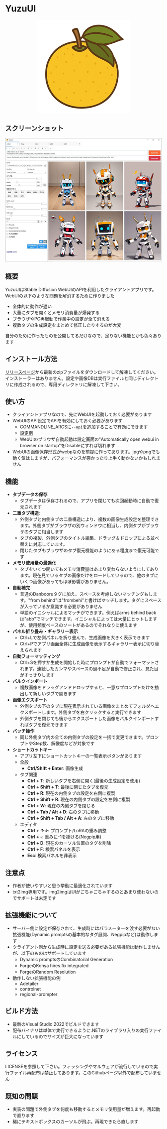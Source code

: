 # YuzuUI

<div align="center">
    <img src="yuzu.png" alt="Logo" width="300"/>
</div>

## スクリーンショット

<div align="left">
    <img src="assets/jp_screenshot1.jpg" alt="Logo"/>
</div>


## 概要

YuzuUIはStable Diffusion WebUIのAPIを利用したクライアントアプリです。WebUIの以下のような問題を解消するために作りました

- 全体的に動作が遅い
- 大量にタブを開くとメモリ消費量が爆発する
- ブラウザやPC再起動で作業中の設定が全て消える
- 複数タブの生成設定をまとめて修正したりするのが大変

自分のために作ったものを公開してるだけなので、足りない機能とかも色々あります

## インストール方法
[リリースページ](https://github.com/crstp/sd-yuzu-ui/releases)から最新のzipファイルをダウンロードして解凍してください。
インストーラーはありません。設定や画像DBは実行ファイルと同じディレクトリに作成されるので、専用ディレクトリに解凍して下さい。

## 使い方
- クライアントアプリなので、先にWebUIを起動しておく必要があります
- WebUIのAPI設定でAPIを有効にしておく必要があります
    - COMMANDLINE_ARGSに`--api`を追加することで有効にできます
    - [設定例](https://gist.github.com/crstp/2976412d94ce19145da4b8cbba11d250#file-webui-user-bat-L6)
    - WebUIのブラウザ自動起動は設定画面の"Automatically open webui in browser on startup"をDisableにすれば切れます
- WebUIの画像保存形式がwebpなのを前提に作ってあります。jpgやpngでも動く気はしますが、パフォーマンスが悪かったり上手く動かないかもしれません

## 機能

-   **タブデータの保存**
    -   タブデータは保存されるので、アプリを閉じても次回起動時に自動で復元されます
-   **二重タブ構造**:
    -   外側タブと内側タブの二重構造により、複数の画像生成設定を整理できます。外側タブがブラウザの別ウィンドウに相当し、内側タブがブラウザのタブに相当します
    -   タブの複製、外側タブのタイトル編集、ドラッグ＆ドロップによる並べ替えに対応しています。
    -   閉じたタブもブラウザのタブ復元機能のようにある程度まで復元可能です
-   **メモリ使用量の最適化** 
    -   タブをいくつ開いてもメモリ消費量はあまり変わらないようにしてあります。現在見ているタブの画像だけをロードしているので、他のタブにいくつ画像があってもほぼ影響がありません。
-   **自動補完**
    -   普通のDanbooruタグに加え、スペースを考慮しないマッチングもします。"from behind"は"frombehi"と書けばマッチします。タグにスペースが入っているか意識する必要がありません
    -   単語のイニシャルによるマッチができます。例えばarms behind backは"abb"でマッチできます。イニシャルによっては大量にヒットしますが、使用頻度ベースのソートがあるのでそれなりに使えます
-   **パネル折り畳み・ギャラリー表示**
    -   Ctrl+Lで左側パネルを折り畳んで、生成画像を大きく表示できます
    -   Ctrl+Pでアプリ画面全体に生成画像を表示するギャラリー表示に切り替えられます 
-   **自動フォーマッティング**
    -   Ctrl+Sを押すか生成を開始した時にプロンプトが自動でフォーマットされます。連続したカンマやスペースの過不足が自動で修正され、見た目がすっきりします
-   **バルクインポート**
    -   複数画像をドラッグアンドドロップすると、一意なプロンプトだけを抽出して新しいタブで開きます
-   **画像エクスポート**
    -   外側タブの下のタブに現在表示されている画像をまとめてフォルダへエクスポートします。外側タブを右クリックすると実行できます
    -   外側タブを閉じても後からエクスポートした画像をバルクインポートすればタブを復元できます
-   **バッチ操作**
    -   同じ外側タブ内の全ての内側タブの設定を一括で変更できます。プロンプトやStep数、解像度などが対象です
-   **ショートカットキー**
    -   アプリ左下にショートカットキーの一覧表示ボタンがあります
    -   全般
        -   **Ctrl/Shift + Enter**: 画像生成
    -   タブ関連
        -   **Ctrl + T**: 新しいタブを右側に開く(最後の生成設定を使用)
        -   **Ctrl + Shift + T**: 最後に閉じたタブを復元
        -   **Ctrl + R**: 現在の内側タブの設定を右側に複製
        -   **Ctrl + Shift + R**: 現在の内側タブの設定を左側に複製
        -   **Ctrl + W**: 現在の内側タブを閉じる
        -   **Ctrl + Tab / Alt + D**: 右のタブに移動
        -   **Ctrl + Shift + Tab / Alt + A**: 左のタブに移動
    -   エディタ
        -   **Ctrl + ↑↓**: プロンプト/LoRAの重み調整
        -   **Ctrl + -**: 重みに-1を掛ける(Negpip用)
        -   **Ctrl + D**: 現在のカーソル位置のタグを削除
        -   **Ctrl + F**: 検索パネルを表示
        -   **Esc**: 検索パネルを非表示

## 注意点
-   作者が使いやすいと思う挙動に最適化されています
-   txt2img専用です。img2imgはUIがごちゃごちゃするのとあまり使わないのでサポートは未定です

## 拡張機能について
-   サーバー側に設定が保存されて、生成時にはパラメーターを渡す必要がない拡張機能(Dynamic promptsの基本的なタグ展開、Negpipなど)は動作します
-   クライアント側から生成時に設定を送る必要がある拡張機能は動作しませんが、以下のものはサポートしています
    - Dynamic promptsのCombinatorial Generation
    - ForgeのKohya hires.fix integrated
    - ForgeのRandom Resolution
-   動作しない拡張機能の例
    - Adetailer
    - controlnet
    - regional-prompter 

## ビルド方法
- 最新のVisual Studio 2022でビルドできます
- 配布バイナリは単体で実行できるように.NETのライブラリ入りの実行ファイルにしているのでサイズが巨大になっています

## ライセンス
LICENSEを参照して下さい。フィッシングやマルウェアが流行しているので実行ファイル再配布は禁止してあります。このGithubページ以外で配布していません

## 既知の問題
- 実装の問題で外側タブを何度も移動するとメモリ使用量が増えます。再起動で直ります
- 稀にテキストボックスのカーソルが飛ぶ。再現できたら直します
